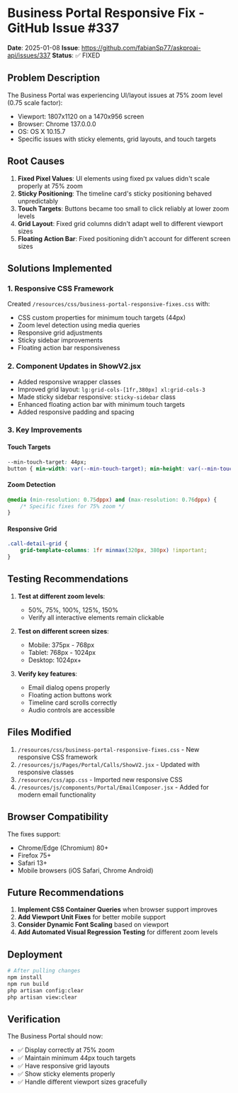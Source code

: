 # Business Portal Responsive Fix - GitHub Issue #337

**Date**: 2025-01-08
**Issue**: https://github.com/fabianSp77/askproai-api/issues/337
**Status**: ✅ FIXED

## Problem Description

The Business Portal was experiencing UI/layout issues at 75% zoom level (0.75 scale factor):
- Viewport: 1807x1120 on a 1470x956 screen
- Browser: Chrome 137.0.0.0
- OS: OS X 10.15.7
- Specific issues with sticky elements, grid layouts, and touch targets

## Root Causes

1. **Fixed Pixel Values**: UI elements using fixed px values didn't scale properly at 75% zoom
2. **Sticky Positioning**: The timeline card's sticky positioning behaved unpredictably
3. **Touch Targets**: Buttons became too small to click reliably at lower zoom levels
4. **Grid Layout**: Fixed grid columns didn't adapt well to different viewport sizes
5. **Floating Action Bar**: Fixed positioning didn't account for different screen sizes

## Solutions Implemented

### 1. Responsive CSS Framework
Created `/resources/css/business-portal-responsive-fixes.css` with:
- CSS custom properties for minimum touch targets (44px)
- Zoom level detection using media queries
- Responsive grid adjustments
- Sticky sidebar improvements
- Floating action bar responsiveness

### 2. Component Updates in ShowV2.jsx
- Added responsive wrapper classes
- Improved grid layout: `lg:grid-cols-[1fr,380px] xl:grid-cols-3`
- Made sticky sidebar responsive: `sticky-sidebar` class
- Enhanced floating action bar with minimum touch targets
- Added responsive padding and spacing

### 3. Key Improvements

#### Touch Targets
```css
--min-touch-target: 44px;
button { min-width: var(--min-touch-target); min-height: var(--min-touch-target); }
```

#### Zoom Detection
```css
@media (min-resolution: 0.75dppx) and (max-resolution: 0.76dppx) {
    /* Specific fixes for 75% zoom */
}
```

#### Responsive Grid
```css
.call-detail-grid {
    grid-template-columns: 1fr minmax(320px, 380px) !important;
}
```

## Testing Recommendations

1. **Test at different zoom levels**:
   - 50%, 75%, 100%, 125%, 150%
   - Verify all interactive elements remain clickable

2. **Test on different screen sizes**:
   - Mobile: 375px - 768px
   - Tablet: 768px - 1024px
   - Desktop: 1024px+

3. **Verify key features**:
   - Email dialog opens properly
   - Floating action buttons work
   - Timeline card scrolls correctly
   - Audio controls are accessible

## Files Modified

1. `/resources/css/business-portal-responsive-fixes.css` - New responsive CSS framework
2. `/resources/js/Pages/Portal/Calls/ShowV2.jsx` - Updated with responsive classes
3. `/resources/css/app.css` - Imported new responsive CSS
4. `/resources/js/components/Portal/EmailComposer.jsx` - Added for modern email functionality

## Browser Compatibility

The fixes support:
- Chrome/Edge (Chromium) 80+
- Firefox 75+
- Safari 13+
- Mobile browsers (iOS Safari, Chrome Android)

## Future Recommendations

1. **Implement CSS Container Queries** when browser support improves
2. **Add Viewport Unit Fixes** for better mobile support
3. **Consider Dynamic Font Scaling** based on viewport
4. **Add Automated Visual Regression Testing** for different zoom levels

## Deployment

```bash
# After pulling changes
npm install
npm run build
php artisan config:clear
php artisan view:clear
```

## Verification

The Business Portal should now:
- ✅ Display correctly at 75% zoom
- ✅ Maintain minimum 44px touch targets
- ✅ Have responsive grid layouts
- ✅ Show sticky elements properly
- ✅ Handle different viewport sizes gracefully